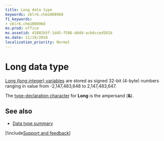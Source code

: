 ```yaml
---
title: Long data type
keywords: vblr6.chm1008968
f1_keywords:
- vblr6.chm1008968
ms.prod: office
ms.assetid: 41802b5f-1d45-f586-dddd-acb6cced581b
ms.date: 11/19/2018
localization_priority: Normal
---
```



# Long data type

[Long (long integer) variables](../../Glossary/vbe-glossary.md#long-data-type) are stored as signed 32-bit (4-byte) numbers ranging in value from -2,147,483,648 to 2,147,483,647. 

The [type-declaration character](../../Glossary/vbe-glossary.md#type-declaration-character) for **Long** is the ampersand (**&**).

## See also

- [Data type summary](data-type-summary.md)

[!include[Support and feedback](~/includes/feedback-boilerplate.md)]
